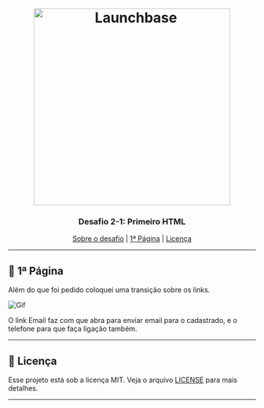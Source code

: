 <h1 align="center">
    <img alt="Launchbase" src="https://storage.googleapis.com/golden-wind/bootcamp-launchbase/logo.png" width="400px" />
</h1>

<h3 align="center">
  Desafio 2-1: Primeiro HTML
</h3>

<p align="center">
    <a href="https://github.com/Rocketseat/bootcamp-launchbase-desafios-02/blob/master/desafios/02-1-primeiro-html.md">Sobre o desafio</a> |
    <a href="#🚀-1ª-página">1ª Página</a> |
    <a href="#📝-licença">Licença</a>
  </p>

---

## 🚀 1ª Página

Além do que foi pedido coloquei uma transição sobre os links.

<img src="https://media.giphy.com/media/KHKaBriTX9zKib8pIh/giphy.gif" alt="Gif" >

O link Email faz com que abra para enviar email para o cadastrado, e o telefone para que faça ligação também.

---

## 📝 Licença

Esse projeto está sob a licença MIT. Veja o arquivo [LICENSE](../LICENSE) para mais detalhes.
  
---
